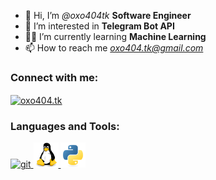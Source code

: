 - 👋 Hi, I’m *@oxo404tk* **Software Engineer**
- 🤖 I’m interested in **Telegram Bot API**
- 👨‍💻 I’m currently learning **Machine Learning**
- 📫 How to reach me *oxo404.tk@gmail.com*

<h3 align="left">Connect with me:</h3>
<p align="left">
<a href="https://instagram.com/oxo404.tk" target="blank"><img align="center" src="https://raw.githubusercontent.com/rahuldkjain/github-profile-readme-generator/master/src/images/icons/Social/instagram.svg" alt="oxo404.tk" height="30" width="40" /></a>
</p>

<h3 align="left">Languages and Tools:</h3>
<p align="left"> 
  <a href="https://git-scm.com/" target="_blank" rel="noreferrer"> 
    <img src="https://www.vectorlogo.zone/logos/git-scm/git-scm-icon.svg" alt="git" width="40" height="40"/> 
  </a> 
  <a href="https://www.linux.org/" target="_blank" rel="noreferrer"> 
    <img src="https://raw.githubusercontent.com/devicons/devicon/master/icons/linux/linux-original.svg" alt="linux" width="40" height="40"/> 
  </a> 
  <a href="https://www.python.org" target="_blank" rel="noreferrer"> 
    <img src="https://raw.githubusercontent.com/devicons/devicon/master/icons/python/python-original.svg" alt="python" width="40" height="40"/> 
  </a> 
</p>


<!---
oxo404tk/oxo404tk is a ✨ special ✨ repository because its `README.md` (this file) appears on your GitHub profile.
You can click the Preview link to take a look at your changes.
--->
